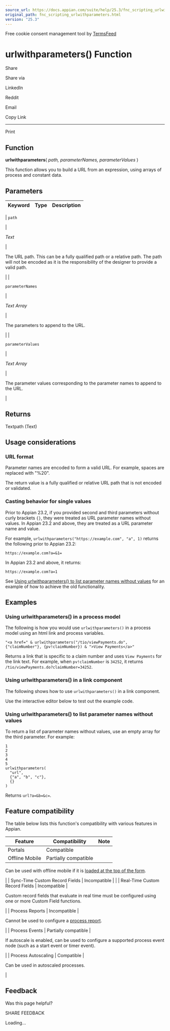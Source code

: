 ```yaml
---
source_url: https://docs.appian.com/suite/help/25.3/fnc_scripting_urlwithparameters.html
original_path: fnc_scripting_urlwithparameters.html
version: "25.3"
---
```


Free cookie consent management tool by [TermsFeed](https://www.termsfeed.com/)

# urlwithparameters() Function

Share

Share via

LinkedIn

Reddit

Email

Copy Link

* * *

Print

## Function

**urlwithparameters**( _path, parameterNames, parameterValues_ )

This function allows you to build a URL from an expression, using arrays of process and constant data.

## Parameters

| Keyword | Type | Description |
| --- | --- | --- |
|
`path`

 |

_Text_

 |

The URL path. This can be a fully qualified path or a relative path. The path will not be encoded as it is the responsibility of the designer to provide a valid path.

 |
|

`parameterNames`

 |

_Text Array_

 |

The parameters to append to the URL.

 |
|

`parameterValues`

 |

_Text Array_

 |

The parameter values corresponding to the parameter names to append to the URL.

 |

## Returns

Textpath (Text)

## Usage considerations

### URL format

Parameter names are encoded to form a valid URL. For example, spaces are replaced with "%20".

The return value is a fully qualified or relative URL path that is not encoded or validated.

### Casting behavior for single values

Prior to Appian 23.2, if you provided second and third parameters without curly brackets `{}`, they were treated as URL parameter names without values. In Appian 23.2 and above, they are treated as a URL parameter name and value.

For example, `urlwithparameters("https://example.com", "a", 1)` returns the following prior to Appian 23.2:

`https://example.com?a=&1=`

In Appian 23.2 and above, it returns:

`https://example.com?a=1`

See [Using urlwithparameters() to list parameter names without values](#using-urlwithparameters-to-list-parameter-names-without-values) for an example of how to achieve the old functionality.

## Examples

### Using urlwithparameters() in a process model

The following is how you would use `urlwithparameters()` in a process model using an html link and process variables.

`"<a href=" & urlwithparameters("/tio/viewPayments.do", {"claimNumber"}, {pv!claimNumber}) & ">View Payments</a>"`

Returns a link that is specific to a claim number and uses `View Payments` for the link text. For example, when `pv!claimNumber` is `34252`, it returns `/tio/viewPayments.do?claimNumber=34252`.

### Using urlwithparameters() in a link component

The following shows how to use `urlwithparameters()` in a link component.

Use the interactive editor below to test out the example code.

### Using urlwithparameters() to list parameter names without values

To return a list of parameter names without values, use an empty array for the third parameter. For example:

```
1
2
3
4
5
urlwithparameters(
  "url",
  {"a", "b", "c"},
  {}
)
```

Returns `url?a=&b=&c=`.

## Feature compatibility

The table below lists this function's compatibility with various features in Appian.

| Feature | Compatibility | Note |
| --- | --- | --- |
| Portals | Compatible |  |
| Offline Mobile | Partially compatible |
Can be used with offline mobile if it is [loaded at the top of the form](offline-mobile-design-best-practices.html#working-with-partially-compatible-functions).

 |
| Sync-Time Custom Record Fields | Incompatible |  |
| Real-Time Custom Record Fields | Incompatible |

Custom record fields that evaluate in real time must be configured using one or more Custom Field functions.

 |
| Process Reports | Incompatible |

Cannot be used to configure a [process report](Process_Reports.html).

 |
| Process Events | Partially compatible |

If autoscale is enabled, can be used to configure a supported process event node (such as a start event or timer event).

 |
| Process Autoscaling | Compatible |

Can be used in autoscaled processes.

 |

## Feedback

Was this page helpful?

SHARE FEEDBACK

Loading...
